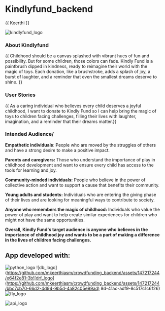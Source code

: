# Kindlyfund_backend
{{ Keerthi }}

![kindlyfund_logo](https://github.com/mkeerthiasm/crowdfunding_backend/assets/147217244/0c4f80e3-49c2-4088-9a06-8c01b96f20fc)


### About Kindlyfund
{{ Childhood should be a canvas splashed with vibrant hues of fun and possibility. But for some children, those colors can fade. Kindly Fund is a paintbrush dipped in kindness, ready to reimagine their world with the magic of toys. Each donation, like a brushstroke, adds a splash of joy, a burst of laughter, and a reminder that even the smallest dreams deserve to shine. }}


### User Stories
{{ As a caring individual who believes every child deserves a joyful childhood, I want to donate to Kindly Fund so I can help bring the magic of toys to children facing challenges, filling their lives with laughter, imagination, and a reminder that their dreams matter.}}


### Intended Audience/

**Empathetic individuals**: People who are moved by the struggles of others and have a strong desire to make a positive impact.

**Parents and caregivers:** Those who understand the importance of play in childhood development and want to ensure every child has access to the tools for learning and joy.

**Community-minded individuals:** People who believe in the power of collective action and want to support a cause that benefits their community.

**Young adults and students:** Individuals who are entering the giving phase of their lives and are looking for meaningful ways to contribute to society.

**Anyone who remembers the magic of childhood:** Individuals who value the power of play and want to help create similar experiences for children who might not have the same opportunities.


**Overall, Kindly Fund's target audience is anyone who believes in the importance of childhood joy and wants to be a part of making a difference in the lives of children facing challenges.**



## App developed with:
![python_logo](https://github.com/mkeerthiasm/crowdfunding_backend/assets/147217244/7c721fc0-429f-4154-9ac1-48f804e4ab86)
![db_logo](https://github.com/mkeerthiasm/crowdfunding_backend/assets/147217244/e64f2e81-3b![drf_logo](https://github.com/mkeerthiasm/crowdfunding_backend/assets/147217244/bbc7cb70-66d2-4d94-9b5d-4a82c05e99ad)
8d-41ac-adf9-8c517c1c6f26)
![fly_logo](https://github.com/mkeerthiasm/crowdfunding_backend/assets/147217244/00788c6f-890b-4a81-9f1f-95054da8ffa5)

![api_logo](https://github.com/mkeerthiasm/crowdfunding_backend/assets/147217244/52123f36-1147-4b2e-89b7-e496aa0662c0)
